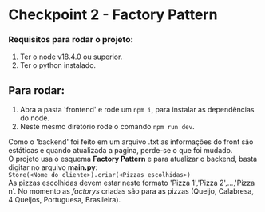 # Checkpoint 2 - Factory Pattern

### Requisitos para rodar o projeto:
1. Ter o node v18.4.0 ou superior.
2. Ter o python instalado.

## Para rodar:
1. Abra a pasta 'frontend' e rode um `npm i`, para instalar as dependências do node.
2. Neste mesmo diretório rode o comando `npm run dev`.

Como o 'backend' foi feito em um arquivo .txt as informações do front são estáticas e quando atualizada a pagina, perde-se o que foi mudado.   
O projeto usa o esquema **Factory Pattern** e para atualizar o backend, basta digitar no arquivo **main.py**:  
`Store(<Nome do cliente>).criar(<Pizzas escolhidas>)`  
As pizzas escolhidas devem estar neste formato 'Pizza 1','Pizza 2',...,'Pizza n'.
No momento as *factorys* criadas são para as pizzas (Queijo, Calabresa, 4 Queijos, Portuguesa, Brasileira).
